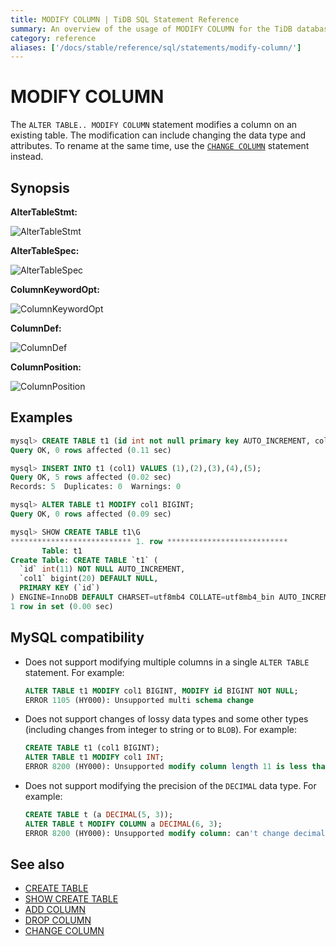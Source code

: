 ```yaml
---
title: MODIFY COLUMN | TiDB SQL Statement Reference
summary: An overview of the usage of MODIFY COLUMN for the TiDB database.
category: reference
aliases: ['/docs/stable/reference/sql/statements/modify-column/']
---
```


# MODIFY COLUMN

The `ALTER TABLE.. MODIFY COLUMN` statement modifies a column on an existing table. The modification can include changing the data type and attributes. To rename at the same time, use the [`CHANGE COLUMN`](/sql-statements/sql-statement-change-column.md) statement instead.

## Synopsis

**AlterTableStmt:**

![AlterTableStmt](/media/sqlgram/AlterTableStmt.png)

**AlterTableSpec:**

![AlterTableSpec](/media/sqlgram/AlterTableSpec.png)

**ColumnKeywordOpt:**

![ColumnKeywordOpt](/media/sqlgram/ColumnKeywordOpt.png)

**ColumnDef:**

![ColumnDef](/media/sqlgram/ColumnDef.png)

**ColumnPosition:**

![ColumnPosition](/media/sqlgram/ColumnPosition.png)

## Examples

```sql
mysql> CREATE TABLE t1 (id int not null primary key AUTO_INCREMENT, col1 INT);
Query OK, 0 rows affected (0.11 sec)

mysql> INSERT INTO t1 (col1) VALUES (1),(2),(3),(4),(5);
Query OK, 5 rows affected (0.02 sec)
Records: 5  Duplicates: 0  Warnings: 0

mysql> ALTER TABLE t1 MODIFY col1 BIGINT;
Query OK, 0 rows affected (0.09 sec)

mysql> SHOW CREATE TABLE t1\G
*************************** 1. row ***************************
       Table: t1
Create Table: CREATE TABLE `t1` (
  `id` int(11) NOT NULL AUTO_INCREMENT,
  `col1` bigint(20) DEFAULT NULL,
  PRIMARY KEY (`id`)
) ENGINE=InnoDB DEFAULT CHARSET=utf8mb4 COLLATE=utf8mb4_bin AUTO_INCREMENT=30001
1 row in set (0.00 sec)
```

## MySQL compatibility

* Does not support modifying multiple columns in a single `ALTER TABLE` statement. For example:

    ```sql
    ALTER TABLE t1 MODIFY col1 BIGINT, MODIFY id BIGINT NOT NULL;
    ERROR 1105 (HY000): Unsupported multi schema change
    ```

* Does not support changes of lossy data types and some other types (including changes from integer to string or to `BLOB`). For example:

    ```sql
    CREATE TABLE t1 (col1 BIGINT);
    ALTER TABLE t1 MODIFY col1 INT;
    ERROR 8200 (HY000): Unsupported modify column length 11 is less than origin 20
    ```

* Does not support modifying the precision of the `DECIMAL` data type. For example:

    ```sql
    CREATE TABLE t (a DECIMAL(5, 3));
    ALTER TABLE t MODIFY COLUMN a DECIMAL(6, 3);
    ERROR 8200 (HY000): Unsupported modify column: can't change decimal column precision
    ```

## See also

* [CREATE TABLE](/sql-statements/sql-statement-create-table.md)
* [SHOW CREATE TABLE](/sql-statements/sql-statement-show-create-table.md)
* [ADD COLUMN](/sql-statements/sql-statement-add-column.md)
* [DROP COLUMN](/sql-statements/sql-statement-drop-column.md)
* [CHANGE COLUMN](/sql-statements/sql-statement-change-column.md)
